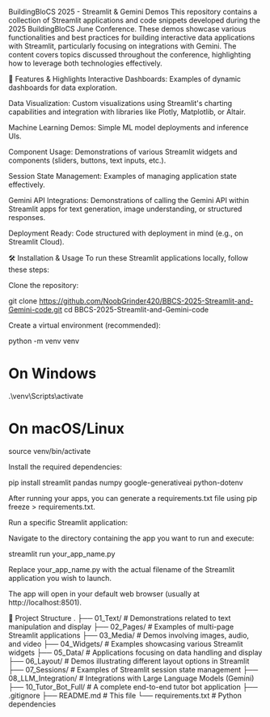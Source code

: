 BuildingBloCS 2025 - Streamlit & Gemini Demos
This repository contains a collection of Streamlit applications and code snippets developed during the 2025 BuildingBloCS June Conference. These demos showcase various functionalities and best practices for building interactive data applications with Streamlit, particularly focusing on integrations with Gemini. The content covers topics discussed throughout the conference, highlighting how to leverage both technologies effectively.

🚀 Features & Highlights
Interactive Dashboards: Examples of dynamic dashboards for data exploration.

Data Visualization: Custom visualizations using Streamlit's charting capabilities and integration with libraries like Plotly, Matplotlib, or Altair.

Machine Learning Demos: Simple ML model deployments and inference UIs.

Component Usage: Demonstrations of various Streamlit widgets and components (sliders, buttons, text inputs, etc.).

Session State Management: Examples of managing application state effectively.

Gemini API Integrations: Demonstrations of calling the Gemini API within Streamlit apps for text generation, image understanding, or structured responses.

Deployment Ready: Code structured with deployment in mind (e.g., on Streamlit Cloud).

🛠️ Installation & Usage
To run these Streamlit applications locally, follow these steps:

Clone the repository:

git clone https://github.com/NoobGrinder420/BBCS-2025-Streamlit-and-Gemini-code.git
cd BBCS-2025-Streamlit-and-Gemini-code

Create a virtual environment (recommended):

python -m venv venv
# On Windows
.\venv\Scripts\activate
# On macOS/Linux
source venv/bin/activate

Install the required dependencies:

pip install streamlit pandas numpy google-generativeai python-dotenv

After running your apps, you can generate a requirements.txt file using pip freeze > requirements.txt.

Run a specific Streamlit application:

Navigate to the directory containing the app you want to run and execute:

streamlit run your_app_name.py

Replace your_app_name.py with the actual filename of the Streamlit application you wish to launch.

The app will open in your default web browser (usually at http://localhost:8501).

📁 Project Structure
.
├── 01_Text/              # Demonstrations related to text manipulation and display
├── 02_Pages/             # Examples of multi-page Streamlit applications
├── 03_Media/             # Demos involving images, audio, and video
├── 04_Widgets/           # Examples showcasing various Streamlit widgets
├── 05_Data/              # Applications focusing on data handling and display
├── 06_Layout/            # Demos illustrating different layout options in Streamlit
├── 07_Sessions/          # Examples of Streamlit session state management
├── 08_LLM_Integration/   # Integrations with Large Language Models (Gemini)
├── 10_Tutor_Bot_Full/    # A complete end-to-end tutor bot application
├── .gitignore
├── README.md             # This file
└── requirements.txt      # Python dependencies


